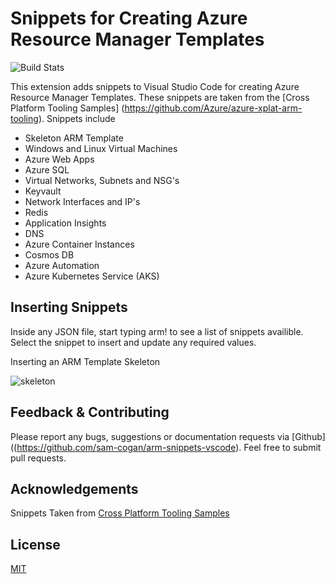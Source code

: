 # Snippets for Creating Azure Resource Manager Templates

![Build Stats](https://dev.azure.com/samcogandemo/githubbuilds/_apis/build/status/sam-cogan.arm-snippets-vscode)

This extension adds snippets to Visual Studio Code for creating Azure Resource Manager Templates. These snippets are taken from the [Cross Platform Tooling Samples]
(https://github.com/Azure/azure-xplat-arm-tooling). Snippets include

* Skeleton ARM Template
* Windows and Linux Virtual Machines
* Azure Web Apps
* Azure SQL
* Virtual Networks, Subnets and NSG's
* Keyvault
* Network Interfaces and IP's
* Redis
* Application Insights
* DNS
* Azure Container Instances
* Cosmos DB
* Azure Automation
* Azure Kubernetes Service (AKS)

## Inserting Snippets

Inside any JSON file, start typing arm! to see a list of snippets availible. Select the snippet to insert and update any required values.

Inserting an ARM Template Skeleton

![skeleton](https://raw.githubusercontent.com/sam-cogan/arm-snippets-vscode/master/Extension/images/skeleton.gif)

## Feedback & Contributing

Please report any bugs, suggestions or documentation requests via [Github]((https://github.com/sam-cogan/arm-snippets-vscode).
Feel free to submit pull requests.

## Acknowledgements
Snippets Taken from [Cross Platform Tooling Samples](https://github.com/Azure/azure-xplat-arm-tooling)
 
## License 
[MIT](https://github.com/sam-cogan/arm-snippets-vscode/blob/master/Extension/LICENSE.md)
